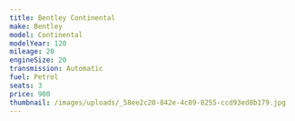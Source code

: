 ```yaml
---
title: Bentley Continental
make: Bentley
model: Continental
modelYear: 120
mileage: 20
engineSize: 20
transmission: Automatic
fuel: Petrol
seats: 3
price: 900
thumbnail: /images/uploads/_58ee2c20-842e-4c89-8255-ccd93ed8b179.jpg
---
```

